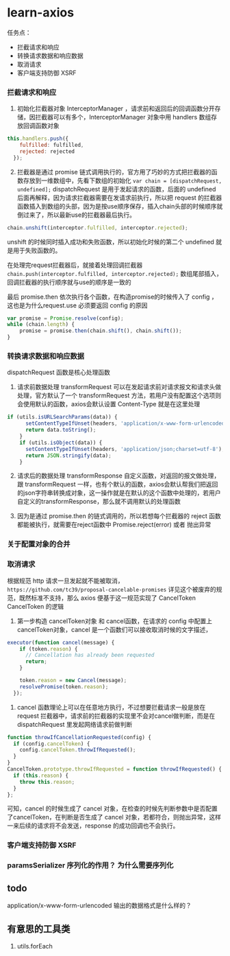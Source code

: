 # learn-axios
任务点：
- 拦截请求和响应
- 转换请求数据和响应数据
- 取消请求
- 客户端支持防御 XSRF

### 拦截请求和响应
1. 初始化拦截器对象 InterceptorManager ，请求前和返回后的回调函数分开存储，因拦截器可以有多个，InterceptorManager 对象中用 handlers 数组存放回调函数对象
```javascript
this.handlers.push({
    fulfilled: fulfilled,
    rejected: rejected
  });
```

2. 拦截器是通过 promise 链式调用执行的，官方用了巧妙的方式把拦截器的函数存放到一维数组中，先看下数组的初始化
`var chain = [dispatchRequest, undefined];`
dispatchRequest 是用于发起请求的函数，后面的 undefined 后面再解释，因为请求拦截器需要在发请求前执行，所以把 request 的拦截器函数插入到数组的头部，因为是按use顺序保存，插入chain头部的时候顺序就倒过来了，所以最新use的拦截器最后执行。
```javascript
chain.unshift(interceptor.fulfilled, interceptor.rejected);
```
unshift 的时候同时插入成功和失败函数，所以初始化时候的第二个 undefined 就是用于失败函数的。

在处理完request拦截器后，就接着处理回调拦截器
`chain.push(interceptor.fulfilled, interceptor.rejected);`
数组尾部插入，回调拦截器的执行顺序就与use的顺序是一致的

最后 promise.then 依次执行各个函数，在构造promise的时候传入了 config ，这也是为什么request.use 必须要返回 config 的原因
```javascript
var promise = Promise.resolve(config);
while (chain.length) {
    promise = promise.then(chain.shift(), chain.shift());
}
```

### 转换请求数据和响应数据
dispatchRequest 函数是核心处理函数
1. 请求前数据处理
transformRequest 可以在发起请求前对请求报文和请求头做处理，官方默认了一个 transformRequest 方法，若用户没有配置这个选项则会使用默认的函数，axios会默认设置 Content-Type 就是在这里处理
```javascript
if (utils.isURLSearchParams(data)) {
      setContentTypeIfUnset(headers, 'application/x-www-form-urlencoded;charset=utf-8');
      return data.toString();
    }
    if (utils.isObject(data)) {
      setContentTypeIfUnset(headers, 'application/json;charset=utf-8');
      return JSON.stringify(data);
    }
```
2. 请求后的数据处理
transformResponse 自定义函数，对返回的报文做处理，跟 transformRequest 一样，也有个默认的函数，axios会默认帮我们把返回的json字符串转换成对象，这一操作就是在默认的这个函数中处理的，若用户自定义的transformResponse，那么就不调用默认的处理函数

3. 因为是通过 promise.then 的链式调用的，所以若想每个拦截器的 reject 函数都能被执行，就需要在reject函数中 Promise.reject(error) 或者 抛出异常

### 关于配置对象的合并

### 取消请求
根据规范 http 请求一旦发起就不能被取消，`https://github.com/tc39/proposal-cancelable-promises` 详见这个被废弃的规范，既然标准不支持，那么 axios 便基于这一规范实现了 CancelToken
CancelToken 的逻辑
1. 第一步构造 cancelToken对象  和 cancel函数，在请求的 config 中配置上 cancelToken对象，cancel 是一个函数们可以接收取消时候的文字描述，
```javascript
executor(function cancel(message) {
    if (token.reason) {
      // Cancellation has already been requested
      return;
    }

    token.reason = new Cancel(message);
    resolvePromise(token.reason);
  });
```

1. cancel 函数理论上可以在任意地方执行，不过想要拦截请求一般是放在request 拦截器中，请求前的拦截器的实现里不会对cancel做判断，而是在 dispatchRequest 里发起网络请求前做判断 
```javascript
function throwIfCancellationRequested(config) {
  if (config.cancelToken) {
    config.cancelToken.throwIfRequested();
  }
}
CancelToken.prototype.throwIfRequested = function throwIfRequested() {
  if (this.reason) {
    throw this.reason;
  }
};
```
可知，cancel 的时候生成了 cancel 对象，在检查的时候先判断参数中是否配置了cancelToken，在判断是否生成了 cancel 对象，若都符合，则抛出异常，这样一来后续的请求将不会发送，response 的成功回调也不会执行。


### 客户端支持防御 XSRF

### paramsSerializer 序列化的作用？ 为什么需要序列化

## todo
application/x-www-form-urlencoded  输出的数据格式是什么样的？


## 有意思的工具类
1. utils.forEach